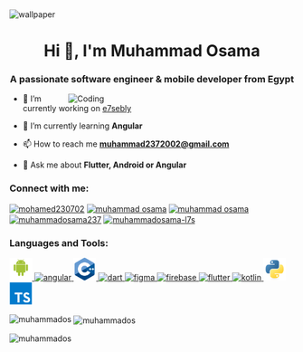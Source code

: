 <img align="center" alt="wallpaper" src="https://drive.google.com/file/d/1AFYd-FR6NxhUg4wKF9dVMhzpmaM4e6VV/view?usp=sharing"/>
<h1 align="center">Hi 👋, I'm Muhammad Osama</h1>
<h3 align="center">A passionate software engineer & mobile developer from Egypt</h3>

<img align="right" alt="Coding" width="400" src="https://cdn.dribbble.com/users/1019864/screenshots/3079099/media/9e5055da2ee6c899aab9403ceb7d0dc3.gif"/>


- 🔭 I’m currently working on [e7sebly](https://github.com/MuhammadOs/e7sebly)

- 🌱 I’m currently learning **Angular**

- 📫 How to reach me **muhammad2372002@gmail.com**

- 💬 Ask me about **Flutter, Android or Angular**

<h3 align="left">Connect with me:</h3>
<p align="left">
<a href="https://twitter.com/mohamed230702" target="blank"><img align="center" src="https://raw.githubusercontent.com/rahuldkjain/github-profile-readme-generator/master/src/images/icons/Social/twitter.svg" alt="mohamed230702" height="30" width="40" /></a>
<a href="https://linkedin.com/in/muhammad osama" target="blank"><img align="center" src="https://raw.githubusercontent.com/rahuldkjain/github-profile-readme-generator/master/src/images/icons/Social/linked-in-alt.svg" alt="muhammad osama" height="30" width="40" /></a>
<a href="https://fb.com/muhammad osama" target="blank"><img align="center" src="https://raw.githubusercontent.com/rahuldkjain/github-profile-readme-generator/master/src/images/icons/Social/facebook.svg" alt="muhammad osama" height="30" width="40" /></a>
<a href="https://instagram.com/muhammadosama237" target="blank"><img align="center" src="https://raw.githubusercontent.com/rahuldkjain/github-profile-readme-generator/master/src/images/icons/Social/instagram.svg" alt="muhammadosama237" height="30" width="40" /></a>
<a href="https://www.youtube.com/c/muhammadosama-l7s" target="blank"><img align="center" src="https://raw.githubusercontent.com/rahuldkjain/github-profile-readme-generator/master/src/images/icons/Social/youtube.svg" alt="muhammadosama-l7s" height="30" width="40" /></a>
</p>

<h3 align="left">Languages and Tools:</h3>
<p align="left"> <a href="https://developer.android.com" target="_blank" rel="noreferrer"> <img src="https://raw.githubusercontent.com/devicons/devicon/master/icons/android/android-original-wordmark.svg" alt="android" width="40" height="40"/> </a> <a href="https://angular.io" target="_blank" rel="noreferrer"> <img src="https://angular.io/assets/images/logos/angular/angular.svg" alt="angular" width="40" height="40"/> </a> <a href="https://www.w3schools.com/cpp/" target="_blank" rel="noreferrer"> <img src="https://raw.githubusercontent.com/devicons/devicon/master/icons/cplusplus/cplusplus-original.svg" alt="cplusplus" width="40" height="40"/> </a> <a href="https://dart.dev" target="_blank" rel="noreferrer"> <img src="https://www.vectorlogo.zone/logos/dartlang/dartlang-icon.svg" alt="dart" width="40" height="40"/> </a> <a href="https://www.figma.com/" target="_blank" rel="noreferrer"> <img src="https://www.vectorlogo.zone/logos/figma/figma-icon.svg" alt="figma" width="40" height="40"/> </a> <a href="https://firebase.google.com/" target="_blank" rel="noreferrer"> <img src="https://www.vectorlogo.zone/logos/firebase/firebase-icon.svg" alt="firebase" width="40" height="40"/> </a> <a href="https://flutter.dev" target="_blank" rel="noreferrer"> <img src="https://www.vectorlogo.zone/logos/flutterio/flutterio-icon.svg" alt="flutter" width="40" height="40"/> </a> <a href="https://kotlinlang.org" target="_blank" rel="noreferrer"> <img src="https://www.vectorlogo.zone/logos/kotlinlang/kotlinlang-icon.svg" alt="kotlin" width="40" height="40"/> </a> <a href="https://www.python.org" target="_blank" rel="noreferrer"> <img src="https://raw.githubusercontent.com/devicons/devicon/master/icons/python/python-original.svg" alt="python" width="40" height="40"/> </a> <a href="https://www.typescriptlang.org/" target="_blank" rel="noreferrer"> <img src="https://raw.githubusercontent.com/devicons/devicon/master/icons/typescript/typescript-original.svg" alt="typescript" width="40" height="40"/> </a> </p>

<p><img align="left" src="https://github-readme-stats.vercel.app/api/top-langs?username=muhammados&show_icons=true&locale=en&layout=compact" alt="muhammados" /></p>

<p>&nbsp;<img align="center" src="https://github-readme-stats.vercel.app/api?username=muhammados&show_icons=true&locale=en" alt="muhammados" /></p>

<p><img align="center" src="https://github-readme-streak-stats.herokuapp.com/?user=muhammados&" alt="muhammados" /></p>
